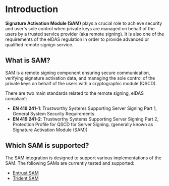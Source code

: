 # Introduction

**Signature Activation Module (SAM)** plays a crucial role to achieve security and user's sole control when private keys are managed on behalf of the users by a trusted service provider (aka remote signing). It is also one of the requirements of the eIDAS regulation in order to provide advanced or qualified remote signign service.

## What is SAM?

SAM is a remote signing component ensuring secure communication, verifying signature activation data, and managing the sole control of the private keys on behalf of the users with a cryptographic module (QSCD).

There are two main standards related to the remote signing, eIDAS compliant:

- **EN 419 241-1**: Trustworthy Systems Supporting Server Signing Part 1, General System Security Requirements.
- **EN 419 241-2**: Trustworthy Systems Supporting Server Signing Part 2, Protection Profile for QSCD for Server Signing. (generally known as Signature Activation Module (SAM))

## Which SAM is supported?

The SAM integration is designed to support various implementations of the SAM. The following SAMs are currently tested and supported:

- [Entrust SAM](./entrust-sam/overview)
- [Trident SAM](./trident-sam/overview)